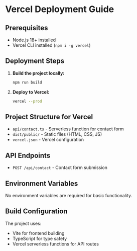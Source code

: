 # Vercel Deployment Guide

## Prerequisites
- Node.js 18+ installed
- Vercel CLI installed (`npm i -g vercel`)

## Deployment Steps

1. **Build the project locally:**
   ```bash
   npm run build
   ```

2. **Deploy to Vercel:**
   ```bash
   vercel --prod
   ```

## Project Structure for Vercel

- `api/contact.ts` - Serverless function for contact form
- `dist/public/` - Static files (HTML, CSS, JS)
- `vercel.json` - Vercel configuration

## API Endpoints

- `POST /api/contact` - Contact form submission

## Environment Variables

No environment variables are required for basic functionality.

## Build Configuration

The project uses:
- Vite for frontend building
- TypeScript for type safety
- Vercel serverless functions for API routes
